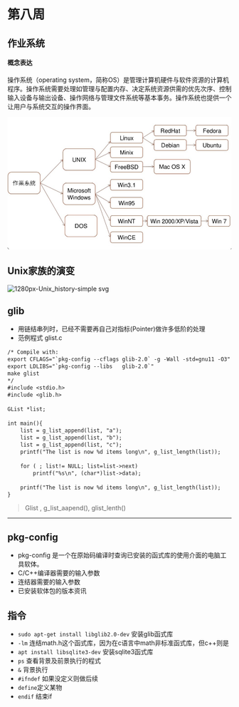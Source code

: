 # 第八周
## 作业系统
#### 概念表达
操作系统（operating system，简称OS）是管理计算机硬件与软件资源的计算机程序。操作系统需要处理如管理与配置内存、决定系统资源供需的优先次序、控制输入设备与输出设备、操作网络与管理文件系统等基本事务。操作系统也提供一个让用户与系统交互的操作界面。

![1](https://github.com/lzc2021/sp109b/blob/main/image/04.jpg)

## Unix家族的演变
![1280px-Unix_history-simple svg](https://user-images.githubusercontent.com/62127656/120112671-55ea8a00-c1a9-11eb-8455-493880b82f1f.png)
## glib
* 用链结串列时，已经不需要再自己对指标(Pointer)做许多低阶的处理
* 范例程式 glist.c
```
/* Compile with:
export CFLAGS="`pkg-config --cflags glib-2.0` -g -Wall -std=gnu11 -O3"
export LDLIBS="`pkg-config --libs   glib-2.0`"
make glist
*/
#include <stdio.h>
#include <glib.h>

GList *list;

int main(){
    list = g_list_append(list, "a");
    list = g_list_append(list, "b");
    list = g_list_append(list, "c");
    printf("The list is now %d items long\n", g_list_length(list));

    for ( ; list!= NULL; list=list->next)
        printf("%s\n", (char*)list->data);

    printf("The list is now %d items long\n", g_list_length(list));
}
```
>Glist , g_list_aapend(), glist_lenth()
---
## pkg-config
* pkg-config 是一个在原始码编译时查询已安装的函式库的使用介面的电脑工具软体。
* C/C++编译器需要的输入参数
* 连结器需要的输入参数
* 已安装软体包的版本资讯
## 指令
* ```sudo apt-get install libglib2.0-dev``` 安装glib函式库
* ```-lm``` 连结math.h这个函式库，因为在c语言中math非标准函式库，但c++则是
* ```apt install libsqlite3-dev``` 安装sqlite3函式库
* ```ps``` 查看背景及前景执行的程式
* ```&``` 背景执行
* ```#ifndef``` 如果没定义则做后续
* ```define```定义某物
* ```endif``` 结束if
